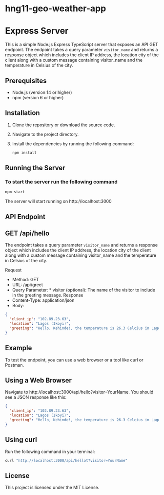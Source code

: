 # hng11-geo-weather-app

# Express Server

This is a simple Node.js Express TypeScript server that exposes an API GET endpoint. The endpoint takes a query parameter `visitor_name` and returns a response object which includes the client IP address, the location city of the client along with a custom message containing visitor_name and the temperature in Celsius of the city.

## Prerequisites

- Node.js (version 14 or higher)
- npm (version 6 or higher)

## Installation

1. Clone the repository or download the source code.
2. Navigate to the project directory.
3. Install the dependencies by running the following command:

   ```sh
   npm install
   ```

## Running the Server

### To start the server run the following command

```sh
npm start
```

The server will start running on http://localhost:3000

## API Endpoint

## GET /api/hello

The endpoint takes a query parameter `visitor_name` and returns a response object which includes the client IP address, the location city of the client along with a custom message containing visitor_name and the temperature in Celsius of the city.

Request

- Method: GET
- URL: /api/greet
- Query Parameter: \* visitor (optional): The name of the visitor to include in the greeting message.
  Response
- Content-Type: application/json
- Body:

```json
{
  "client_ip": "102.89.23.63",
  "location": "Lagos (Ikoyi)",
  "greeting": "Hello, Kehinde!, the temperature is 26.3 Celcius in Lagos (Ikoyi)"
}
```

## Example

To test the endpoint, you can use a web browser or a tool like curl or Postman.

## Using a Web Browser

Navigate to http://localhost:3000/api/hello?visitor=YourName. You should see a JSON response like this:

```json
{
  "client_ip": "102.89.23.63",
  "location": "Lagos (Ikoyi)",
  "greeting": "Hello, Kehinde!, the temperature is 26.3 Celcius in Lagos (Ikoyi)"
}
```

## Using curl

Run the following command in your terminal:

```sh
curl "http://localhost:3000/api/hellot?visitor=YourName"
```

## License

This project is licensed under the MIT License.
